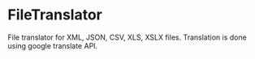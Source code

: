 # FileTranslator
File translator for XML, JSON, CSV, XLS, XSLX files. Translation is done using google translate API.

